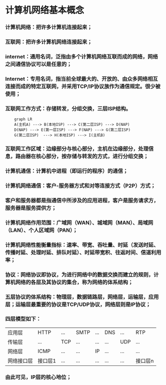#  计算机网络基本概念
### 计算机网络：把许多计算机连接起来；
### 互联网：把许多计算机网络连接起来；
### internet：通用名词，泛指由多个计算机网络互联而成的网络，网络之间通信协议可以是任意的；
### Internet：专用名词，指当前全球最大的、开放的、由众多网络相互连接而成的特定互联网，并采用TCP/IP协议族作为通信规定。很少被使用；
### 互联网工作方式：存储转发，分组交换，三层ISP结构。

```mermaid
    graph LR
    A(主机A) ---> B(本地ISP) ---> C(第二层ISP) ---> D(NAP)
    D(NAP) ---> E(第一层ISP) ---> F(NAP) ---> G(第二层ISP)
    G(第二层ISP)  ---> H(本地ISP) ---> I(主机B) 
```
### 互联网工作区域：边缘部分与核心部分，主机在边缘部分，处理信息，路由器在核心部分，按存储与转发的方式，进行分组交换；
### 计算机通信：计算机中进程（即运行的程序）的通信；
### 计算机网络通信：客户-服务器方式和对等连接方式（P2P）方式；
### 客户和服务器都是指通信中所涉及的应用进程，客户是服务请求方，服务器是服务提供方；
### 计算机网络作用范围：广域网（WAN）、城域网（MAN）、局域网（LAN）、个人区域网（PAN）；
### 计算机网络性能衡量指标：速率、带宽、吞吐量、时延（发送时延、传播时延、处理时延、排队时延）、时延带宽积、往返时间、信道利用率；
### 协议：网络协议即协议，为进行网络中的数据交换而建立的规则，计算机网络的各层及其协议的集合，称为网络的体系结构；
### 五层协议的体系结构：物理层，数据链路层，网络层，运输层，应用层；运输层最重要的协议是TCP/UDP协议，网络层则是IP协议；
### 四层模型如下：
<table>
    <tr>
        <td>应用层</td>
        <td>HTTP</td>
        <td>...</td>
        <td>SMTP</td>
        <td>...</td>
        <td>DNS</td>
        <td>...</td>
        <td>RTP</td>
    </tr>
    <tr>
        <td>传输层</td>
        <td>...</td>
        <td>TCP</td>
        <td>...</td>
        <td>...</td>
        <td>...</td>
        <td>UDP</td>
        <td>...</td>
    </tr>
<tr>
        <td>网络层</td>
        <td>ICMP</td>
        <td>...</td>
        <td>...</td>
        <td>IP</td>
        <td>...</td>
        <td>...</td>
        <td>...</td>
    </tr>
    <tr>
        <td>网络接口层</td>
        <td>接口层1</td>
        <td>...</td>
        <td>...</td>
        <td>...</td>
        <td>...</td>
        <td>...</td>
        <td>接口层n</td>
    </tr>
</table>

### 由此可见，IP层的核心地位；